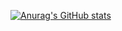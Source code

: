 [![Anurag's GitHub stats](https://github-readme-stats.vercel.app/api?username=Wayne-HJ)](https://github.com/anuraghazra/github-readme-stats)
